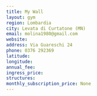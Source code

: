 ```yaml
---
title: My Wall
layout: gym
region: Lombardia
city: Levata di Curtatone (MN)
email: molina1980@gmail.com
website: 
address: Via Guareschi 24
phone: 0376 292369
latitude: 
longitude: 
annual_fee: 
ingress_price: 
structures: 
monthly_subscription_price: None
---
```


